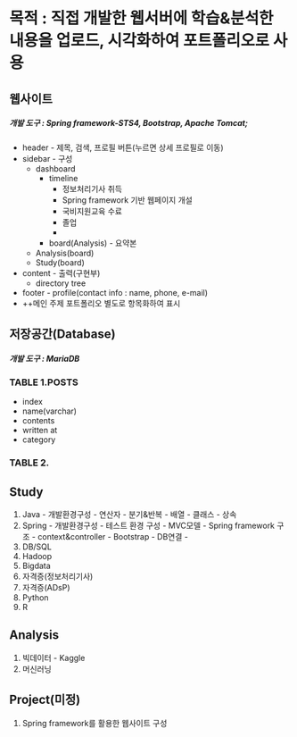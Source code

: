 # 목적 : 직접 개발한 웹서버에 학습&분석한 내용을 업로드, 시각화하여 포트폴리오로 사용

## 웹사이트

##### 개발 도구 : Spring framework-STS4, Bootstrap, Apache Tomcat;

- header - 제목, 검색, 프로필 버튼(누르면 상세 프로필로 이동)
- sidebar - 구성
  - dashboard
    - timeline
      - 정보처리기사 취득
      - Spring framework 기반 웹페이지 개설
      - 국비지원교육 수료
      - 졸업
      - 
    - board(Analysis) - 요약본
  - Analysis(board)
  - Study(board)
- content - 출력(구현부)
  - directory tree
- footer - profile(contact info : name, phone, e-mail)
- ++메인 주제 포트폴리오 별도로 항목화하여 표시

## 저장공간(Database)

##### 개발 도구 : MariaDB

### TABLE 1.POSTS

- index
- name(varchar)
- contents
- written at
- category

### TABLE 2.

## Study

1. Java - 개발환경구성 - 연산자 - 분기&반복 - 배열 - 클래스 - 상속
2. Spring - 개발환경구성 - 테스트 환경 구성 - MVC모델 - Spring framework 구조 - context&controller - Bootstrap - DB연결 - 
3. DB/SQL
4. Hadoop
5. Bigdata
6. 자격증(정보처리기사)
7. 자격증(ADsP)
8. Python
9. R

## Analysis

1. 빅데이터 - Kaggle
2. 머신러닝

## Project(미정)

1. Spring framework를 활용한 웹사이트 구성